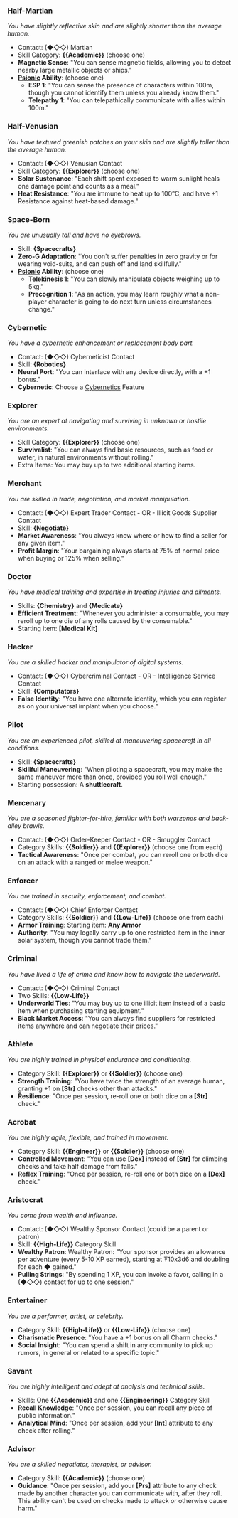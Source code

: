 ### Half-Martian
_You have slightly reflective skin and are slightly shorter than the average human._
- Contact: (◆◇◇) Martian
- Skill Category: **{{Academic}}** (choose one)
- **Magnetic Sense**: "You can sense magnetic fields, allowing you to detect nearby large metallic objects or ships."
- **[Psionic](./Psionics.md) Ability**: (choose one)
    - **ESP 1**: "You can sense the presence of characters within 100m, though you cannot identify them unless you already know them."
    - **Telepathy 1**: "You can telepathically communicate with allies within 100m."
### Half-Venusian
_You have textured greenish patches on your skin and are slightly taller than the average human._
- Contact: (◆◇◇) Venusian Contact
- Skill Category: **{{Explorer}}** (choose one)
- **Solar Sustenance**: "Each shift spent exposed to warm sunlight heals one damage point and counts as a meal."
- **Heat Resistance**: "You are immune to heat up to 100°C, and have +1 Resistance against heat-based damage."
### Space-Born
_You are unusually tall and have no eyebrows._
- Skill: **{Spacecrafts}**
- **Zero-G Adaptation**: "You don't suffer penalties in zero gravity or for wearing void-suits, and can push off and land skillfully."
- **[Psionic](./Psionics.md) Ability**: (choose one)
    - **Telekinesis 1**: "You can slowly manipulate objects weighing up to 5kg."
    - **Precognition 1**: "As an action, you may learn roughly what a non-player character is going to do next turn unless circumstances change."
### Cybernetic
_You have a cybernetic enhancement or replacement body part._
- Contact: (◆◇◇) Cyberneticist Contact
- Skill: **{Robotics}**
- **Neural Port**: "You can interface with any device directly, with a +1 bonus."
- **Cybernetic**: Choose a [Cybernetics](./Cybernetics) Feature
### Explorer
_You are an expert at navigating and surviving in unknown or hostile environments._
- Skill Category: **{{Explorer}}** (choose one)
- **Survivalist**: "You can always find basic resources, such as food or water, in natural environments without rolling."
- Extra Items: You may buy up to two additional starting items.
### Merchant
_You are skilled in trade, negotiation, and market manipulation._
- Contact: (◆◇◇) Expert Trader Contact - OR - Illicit Goods Supplier Contact
- Skill: **{Negotiate}**
- **Market Awareness**: "You always know where or how to find a seller for any given item."
- **Profit Margin**: "Your bargaining always starts at 75% of normal price when buying or 125% when selling."
### Doctor
_You have medical training and expertise in treating injuries and ailments._
- Skills: **{Chemistry}** and **{Medicate}**
- **Efficient Treatment**: "Whenever you administer a consumable, you may reroll up to one die of any rolls caused by the consumable."
- Starting item: **\[Medical Kit\]**
### Hacker
_You are a skilled hacker and manipulator of digital systems._
- Contact: (◆◇◇) Cybercriminal Contact - OR - Intelligence Service Contact
- Skill: **{Computators}**
- **False Identity**: "You have one alternate identity, which you can register as on your universal implant when you choose."
### Pilot
_You are an experienced pilot, skilled at maneuvering spacecraft in all conditions._
- Skill: **{Spacecrafts}**
- **Skillful Maneuvering**: "When piloting a spacecraft, you may make the same maneuver more than once, provided you roll well enough."
- Starting possession: A **shuttlecraft**.
### Mercenary
_You are a seasoned fighter-for-hire, familiar with both warzones and back-alley brawls._
- Contact: (◆◇◇) Order-Keeper Contact - OR - Smuggler Contact
- Category Skills: **{{Soldier}}** and **{{Explorer}}** (choose one from each)
- **Tactical Awareness**: "Once per combat, you can reroll one or both dice on an attack with a ranged or melee weapon."
### Enforcer
_You are trained in security, enforcement, and combat._
- Contact: (◆◇◇) Chief Enforcer Contact
- Category Skills: **{{Soldier}}** and **{{Low-Life}}** (choose one from each)
- **Armor Training**: Starting item: **Any Armor**
- **Authority**: "You may legally carry up to one restricted item in the inner solar system, though you cannot trade them."
### Criminal
_You have lived a life of crime and know how to navigate the underworld._
- Contact: (◆◇◇) Criminal Contact
- Two Skills: **{{Low-Life}}**
- **Underworld Ties**: "You may buy up to one illicit item instead of a basic item when purchasing starting equipment."
- **Black Market Access**: "You can always find suppliers for restricted items anywhere and can negotiate their prices."
### Athlete
_You are highly trained in physical endurance and conditioning._
- Category Skill: **{{Explorer}}** or **{{Soldier}}** (choose one)
- **Strength Training**: "You have twice the strength of an average human, granting +1 on **\[Str\]** checks other than attacks."
- **Resilience**: "Once per session, re-roll one or both dice on a **\[Str\]** check."
### Acrobat
_You are highly agile, flexible, and trained in movement._
- Category Skill: **{{Engineer}}** or **{{Soldier}}** (choose one)
- **Controlled Movement**: "You can use **\[Dex\]** instead of **\[Str\]** for climbing checks and take half damage from falls."
- **Reflex Training**: "Once per session, re-roll one or both dice on a **\[Dex\]** check."
### Aristocrat
_You come from wealth and influence._
- Contact: (◆◇◇) Wealthy Sponsor Contact (could be a parent or patron)
- Skill: **{{High-Life}}** Category Skill
- **Wealthy Patron**: Wealthy Patron: "Your sponsor provides an allowance per adventure (every 5-10 XP earned), starting at ₮10x3d6 and doubling for each ◆ gained."
- **Pulling Strings**: "By spending 1 XP, you can invoke a favor, calling in a (◆◇◇) contact for up to one session."
### Entertainer
_You are a performer, artist, or celebrity._
- Category Skill: **{{High-Life}}** or **{{Low-Life}}** (choose one)
- **Charismatic Presence**: "You have a +1 bonus on all Charm checks."
- **Social Insight**: "You can spend a shift in any community to pick up rumors, in general or related to a specific topic."
### Savant
_You are highly intelligent and adept at analysis and technical skills._
- Skills: One **{{Academic}}** and one **{{Engineering}}** Category Skill
- **Recall Knowledge**: "Once per session, you can recall any piece of public information."
- **Analytical Mind**: "Once per session, add your **\[Int\]** attribute to any check after rolling."
### **Advisor**
_You are a skilled negotiator, therapist, or advisor._
- Category Skill: **{{Academic}}** (choose one)
- **Guidance**: "Once per session, add your **\[Prs\]** attribute to any check made by another character you can communicate with, after they roll. This ability can't be used on checks made to attack or otherwise cause harm."
